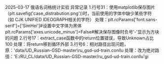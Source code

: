 2025-03-17 俄语名词格统计实验
异常记录
1.行号31：使用matplotlib保存图片（plt.savefig('case_distrabution.png'))时，当前使用的字体中缺少某些字符（如
CJK UNIFIED IDEOGRAPH相关的字符）
    处理：plt.rcParams['font.sans-serif']=['SimHei']#设置中文字体为黑体
plt.rcParams['axes.unicode_minus']=False#解决保存图像时负号'-'显示为方块的问题
2.行号17：extract_case函数中的return位置错误，导致Unknown占比100
  处理：将return移到循环外部
3.行号6：相对路径出现问题，原：'data/UD_Russian-GSD-master\ru_gsd-ud-train.conllu
  处理：改为绝对路径：'E:/RU_CL/data/UD_Russian-GSD-master/ru_gsd-ud-train.conllu'gi